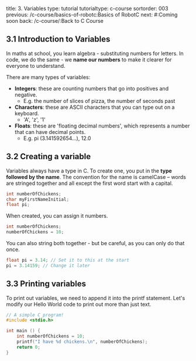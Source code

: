 title: 3. Variables
type: tutorial
tutorialtype: c-course
sortorder: 003
previous: /c-course/basics-of-robotc:Basics of RobotC
next: #:Coming soon
back: /c-course/:Back to C Course

## 3.1 Introduction to Variables
In maths at school, you learn algebra - substituting numbers for letters. In code, we do the same - we **name our numbers** to make it clearer for everyone to understand.

There are many types of variables:
- **Integers**: these are counting numbers that go into positives and negative.
    - E.g. the number of slices of pizza, the number of seconds past
- **Characters**: these are ASCII characters that you can type out on a keyboard.
    - 'A', 'z', '1'
- **Floats**: these are 'floating decimal numbers', which represents a number that can have decimal points.
    - E.g. pi (3.141592654...), 12.0

## 3.2 Creating a variable
Variables always have a type in C. To create one, you put in the **type followed by the name**. The convention for the name is camelCase – words are stringed together and all except the first word start with a capital.

```c
int numberOfChickens;
char myFirstNameInitial;
float pi;
```

When created, you can assign it numbers. 

```c
int numberOfChickens;
numberOfChickens = 10;
```

You can also string both together - but be careful, as you can only do that once.

```c
float pi = 3.14; // Set it to this at the start
pi = 3.14159; // Change it later
```

## 3.3 Printing variables
To print out variables, we need to append it into the printf statement. Let's modify our Hello World code to print out more than just text.

```cpp
// A simple C program!
#include <stdio.h>

int main () {
	int numberOfChickens = 10;
	printf("I have %d chickens.\n", numberOfChickens);
	return 0;
}
```

